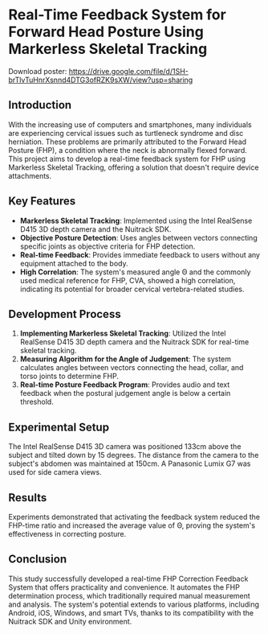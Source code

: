 # Real-Time Feedback System for Forward Head Posture Using Markerless Skeletal Tracking

Download poster: https://drive.google.com/file/d/1SH-brTlvTuHnrXsnnd4DTG3ofRZK9sXW/view?usp=sharing

## Introduction

With the increasing use of computers and smartphones, many individuals are experiencing cervical issues such as turtleneck syndrome and disc herniation. These problems are primarily attributed to the Forward Head Posture (FHP), a condition where the neck is abnormally flexed forward. This project aims to develop a real-time feedback system for FHP using Markerless Skeletal Tracking, offering a solution that doesn't require device attachments.

## Key Features

- **Markerless Skeletal Tracking**: Implemented using the Intel RealSense D415 3D depth camera and the Nuitrack SDK.
- **Objective Posture Detection**: Uses angles between vectors connecting specific joints as objective criteria for FHP detection.
- **Real-time Feedback**: Provides immediate feedback to users without any equipment attached to the body.
- **High Correlation**: The system's measured angle Θ and the commonly used medical reference for FHP, CVA, showed a high correlation, indicating its potential for broader cervical vertebra-related studies.

## Development Process

1. **Implementing Markerless Skeletal Tracking**: Utilized the Intel RealSense D415 3D depth camera and the Nuitrack SDK for real-time skeletal tracking.
2. **Measuring Algorithm for the Angle of Judgement**: The system calculates angles between vectors connecting the head, collar, and torso joints to determine FHP.
3. **Real-time Posture Feedback Program**: Provides audio and text feedback when the postural judgement angle is below a certain threshold.

## Experimental Setup

The Intel RealSense D415 3D camera was positioned 133cm above the subject and tilted down by 15 degrees. The distance from the camera to the subject's abdomen was maintained at 150cm. A Panasonic Lumix G7 was used for side camera views.

## Results

Experiments demonstrated that activating the feedback system reduced the FHP-time ratio and increased the average value of Θ, proving the system's effectiveness in correcting posture.

## Conclusion

This study successfully developed a real-time FHP Correction Feedback System that offers practicality and convenience. It automates the FHP determination process, which traditionally required manual measurement and analysis. The system's potential extends to various platforms, including Android, iOS, Windows, and smart TVs, thanks to its compatibility with the Nuitrack SDK and Unity environment.
